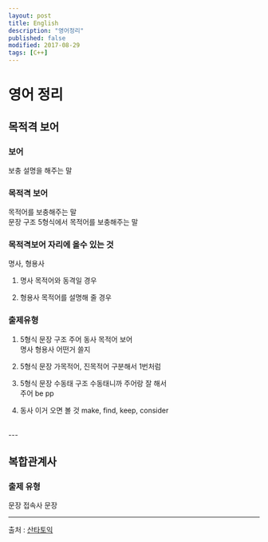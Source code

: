 ```yaml
---
layout: post
title: English
description: "영어정리"
published: false
modified: 2017-08-29
tags: [C++]
---
```


# 영어 정리

## 목적격 보어
### 보어
보충 설명을 해주는 말

### 목적격 보어
목적어를 보충해주는 말  
문장 구조 5형식에서 목적어를 보충해주는 말  

### 목적격보어 자리에 올수 있는 것
명사, 형용사  
1. 명사
목적어와 동격일 경우

2. 형용사
목적어를 설명해 줄 경우

### 출제유형
1. 5형식 문장 구조
주어 동사 목적어 보어  
명사 형용사 어떤거 쓸지

2. 5형식 문장 가목적어, 진목적어
구분해서 1번처럼

3. 5형식 문장 수동태 구조
수동태니까 주어랑 잘 해서  
주어 be pp

4. 동사 이거 오면 볼 것
make, find, keep, consider

<br>
---

## 복합관계사
### 출제 유형
문장 접속사 문장

---

출처 : [산타토익](https://santatoeic.com/)